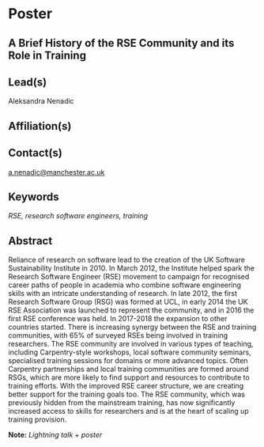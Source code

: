 # Poster

## **A Brief History of the RSE Community and its Role in Training**

## Lead(s)
Aleksandra Nenadic

## Affiliation(s)


## Contact(s)
a.nenadic@manchester.ac.uk

## Keywords
*RSE, research software engineers, training*

## Abstract
Reliance of research on software lead to the creation of the UK Software Sustainability Institute in 2010. In March 2012, the Institute helped spark the Research Software Engineer (RSE) movement to campaign for recognised career paths of people in academia who combine software engineering skills with an intricate understanding of research. In late 2012, the first Research Software Group (RSG) was formed at UCL, in early 2014 the UK RSE Association was launched to represent the community, and in 2016 the first RSE conference was held. In 2017-2018 the expansion to other countries started. There is increasing synergy between the RSE and training communities, with 65% of surveyed RSEs being involved in training researchers. The RSE community are involved in various types of teaching, including Carpentry-style workshops, local software community seminars, specialised training sessions for domains or more advanced topics. Often Carpentry partnerships and local training communities are formed around RSGs, which are more likely to find support and resources to contribute to training efforts. With the improved RSE career structure, we are creating better support for the training goals too. The RSE community, which was previously hidden from the mainstream training, has now significantly increased access to skills for researchers and is at the heart of scaling up training provision.

**Note:** *Lightning talk + poster*